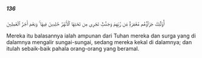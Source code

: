 ##### 136

<span class="ayah">أُو۟لَٰٓئِكَ جَزَآؤُهُم مَّغْفِرَةٌۭ مِّن رَّبِّهِمْ وَجَنَّٰتٌۭ تَجْرِى مِن تَحْتِهَا ٱلْأَنْهَٰرُ خَٰلِدِينَ فِيهَا ۚ وَنِعْمَ أَجْرُ ٱلْعَٰمِلِينَ</span>

<span class="ayah_translation">Mereka itu balasannya ialah ampunan dari Tuhan mereka dan surga yang di dalamnya mengalir sungai-sungai, sedang mereka kekal di dalamnya; dan itulah sebaik-baik pahala orang-orang yang beramal.</span>
